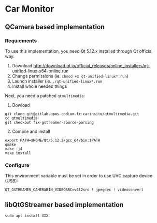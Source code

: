 # Car Monitor

## QCamera based implementation

### Requiements

To use this implementation, you need Qt 5.12.x installed through Qt official way:

1. Download http://download.qt.io/official_releases/online_installers/qt-unified-linux-x64-online.run
1. Change permissions (ie. `chmod +x qt-unified-linux*.run`)
1. Launch installer (ie. `./qt-unified-linux*.run`
1. Install whole needed things

Next, you need a patched `qtmultimedia`:

1. Dowload

```shell
git clone git@gitlab.opus-codium.fr:carinsitu/qtmultimedia.git
cd qtmultimedia
git checkout fix-gstreamer-source-parsing
```

2. Compile and install

```shell
export PATH=$HOME/Qt/5.12.2/gcc_64/bin:$PATH
qmake
make -j4
make install
```

### Configure

This environment variable must be set in order to use UVC capture device (USB):

```shell
QT_GSTREAMER_CAMERABIN_VIDEOSRC=v4l2src ! jpegdec ! videoconvert
```

## libQtGStreamer based implementation

```shell
sudo apt install XXX
```
